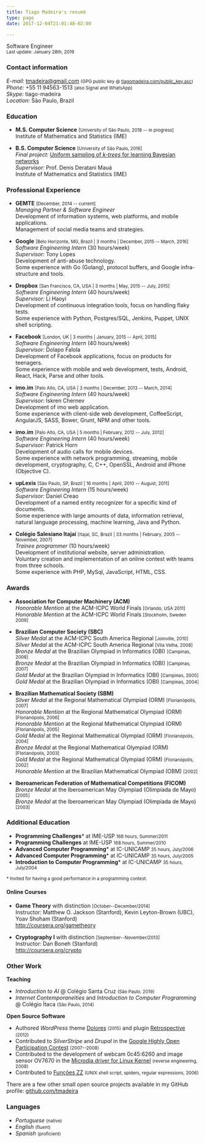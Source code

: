 ```yaml
---
title: Tiago Madeira's resumé
type: page
date: 2017-12-04T21:01:48-02:00

---
```


<style>
@media (min-width: 840px) {
  .entry {
    font-size: 20px;
    line-height: 24px;
  }
}
@media print {
  html {
    padding-top: 0;
  }
  .header,
  .footer {
    display: none;
  }
}
.entry small {
  color: #999;
}
</style>

Software Engineer  
<small>Last update: January 28th, 2019</small>

### Contact information

_E-mail:_ <tmadeira@gmail.com> <small>(GPG public key @ [tiagomadeira.com/public\_key.asc](/public_key.asc))</small>  
_Phone:_ +55 11 94563-1513 <small>(also Signal and WhatsApp)</small>  
_Skype:_ tiago-madeira  
_Location:_ São Paulo, Brazil

### Education

* **M.S. Computer Science** <small>[University of São Paulo, 2018 -- in progress]</small>  
  Institute of Mathematics and Statistics (IME)

* **B.S. Computer Science** <small>[University of São Paulo, 2016]</small>  
  _Final project:_ [Uniform sampling of _k-trees_ for learning Bayesian networks](https://github.com/tmadeira/tcc/)  
  _Supervisor:_ Prof. Denis Deratani Mauá  
  Institute of Mathematics and Statistics (IME)

### Professional Experience

* **GEMTE** <small>[December, 2014 -- current]</small>  
  _Managing Partner & Software Engineer_  
  Development of information systems, web platforms, and mobile applications.  
  Management of social media teams and strategies.

* **Google** <small>[Belo Horizonte, MG, Brazil | 3 months | December, 2015 -- March, 2016]</small>  
  _Software Engineering Intern_ (30 hours/week)  
  _Supervisor:_ Tony Lopes  
  Development of anti-abuse technology.  
  Some experience with Go (Golang), protocol buffers, and Google infra-structure and tools.

* **Dropbox** <small>[San Francisco, CA, USA | 3 months | May, 2015 -- July, 2015]</small>  
  _Software Engineering Intern_ (40 hours/week)  
  _Supervisor:_ Li Haoyi  
  Development of continuous integration tools, focus on handling flaky tests.  
  Some experience with Python, Postgres/SQL, Jenkins, Puppet, UNIX shell scripting.

* **Facebook** <small>[London, UK | 3 months | January, 2015 -- April, 2015]</small>  
  _Software Engineering Intern_ (40 hours/week)  
  _Supervisor:_ Dolapo Falola  
  Development of Facebook applications, focus on products for teenagers.  
  Some experience with mobile and web development, tests, Android, React, Hack, Parse and other tools.

* **imo.im** <small>[Palo Alto, CA, USA | 3 months | December, 2013 -- March, 2014]</small>  
  _Software Engineering Intern_ (40 hours/week)  
  _Supervisor:_ Iskren Chernev  
  Development of imo web application.  
  Some experience with client-side web development, CoffeeScript, AngularJS, SASS, Bower, Grunt, NPM and other tools.

* **imo.im** <small>[Palo Alto, CA, USA | 5 months | February, 2012 -- July, 2012]</small>  
  _Software Engineering Intern_ (40 hours/week)  
  _Supervisor:_ Patrick Horn  
  Development of audio calls for mobile devices.  
  Some experience with network programming, streaming, mobile development, cryptography, C, C++, OpenSSL, Android and iPhone (Objective C).

* **upLexis** <small>[São Paulo, SP, Brazil | 16 months | April, 2010 -- August, 2011]</small>  
  _Software Engineering Intern_ (15 hours/week)  
  _Supervisor:_ Daniel Creao  
  Development of a named entity recognizer for a specific kind of documents.  
  Some experience with large amounts of data, information retrieval, natural language processing, machine learning, Java and Python.

* **Colégio Salesiano Itajaí** <small>[Itajaí, SC, Brazil | 33 months | February, 2005 -- November, 2007]</small>  
  _Trainee programmer_ (10 hours/week)  
  Development of institutional website, server administration.  
  Voluntary creation and implementation of an online contest with teams from three schools.  
  Some experience with PHP, MySql, JavaScript, HTML, CSS.

### Awards

* **Association for Computer Machinery (ACM)**  
  _Honorable Mention_ at the ACM-ICPC World Finals <small>[Orlando, USA 2011]</small>  
  _Honorable Mention_ at the ACM-ICPC World Finals <small>[Stockholm, Sweden 2009]</small>

* **Brazilian Computer Society (SBC)**  
  _Silver Medal_ at the ACM-ICPC South America Regional <small>[Joinville, 2010]</small>  
  _Silver Medal_ at the ACM-ICPC South America Regional <small>[Vila Velha, 2008]</small>  
  _Bronze Medal_ at the Brazilian Olympiad in Informatics (OBI) <small>[Campinas, 2008]</small>  
  _Bronze Medal_ at the Brazilian Olympiad in Informatics (OBI) <small>[Campinas, 2007]</small>  
  _Gold Medal_ at the Brazilian Olympiad in Informatics (OBI) <small>[Campinas, 2005]</small>  
  _Gold Medal_ at the Brazilian Olympiad in Informatics (OBI) <small>[Campinas, 2004]</small>

* **Brazilian Mathematical Society (SBM)**  
  _Silver Medal_ at the Regional Mathematical Olympiad (ORM) <small>[Florianópolis, 2007]</small>  
  _Honorable Mention_ at the Regional Mathematical Olympiad (ORM) <small>[Florianópolis, 2006]</small>  
  _Honorable Mention_ at the Regional Mathematical Olympiad (ORM) <small>[Florianópolis, 2005]</small>  
  _Gold Medal_ at the Regional Mathematical Olympiad (ORM) <small>[Florianópolis, 2004]</small>  
  _Bronze Medal_ at the Regional Mathematical Olympiad (ORM) <small>[Florianópolis, 2003]</small>  
  _Gold Medal_ at the Regional Mathematical Olympiad (ORM) <small>[Florianópolis, 2002]</small>  
  _Honorable Mention_ at the Brazilian Mathematical Olympiad (OBM) <small>[2002]</small>

* **Iberoamerican Federation of Mathematical Competitions (FICOM)**  
  _Bronze Medal_ at the Iberoamerican May Olympiad (Olimpíada de Mayo) <small>[2005]</small>  
  _Bronze Medal_ at the Iberoamerican May Olympiad (Olimpíada de Mayo) <small>[2003]</small>

### Additional Education

* **Programming Challenges**\* at IME-USP <small>168 hours, Summer/2011</small>
* **Programming Challenges** at IME-USP <small>168 hours, Summer/2010</small>
* **Advanced Computer Programming**\* at IC-UNICAMP <small>35 hours, July/2006</small>
* **Advanced Computer Programming**\* at IC-UNICAMP <small>35 hours, July/2005</small>
* **Introduction to Computer Programming**\* at IC-UNICAMP <small>35 hours, July/2004</small>

<small>\* Invited for having a good performance in a programming contest.</small>

#### Online Courses

* **Game Theory** with distinction <small>[October--December/2014]</small>  
  Instructor: Matthew O. Jackson (Stanford), Kevin Leyton-Brown (UBC), Yoav Shoham (Stanford)  
  http://coursera.org/gametheory

* **Cryptography I** with distinction <small>[September--November/2013]</small>  
  Instructor: Dan Boneh (Stanford)  
  http://coursera.org/crypto

### Other Work

**Teaching**

* _Introduction to AI_ @ Colégio Santa Cruz <small>(São Paulo, 2019)</small>
* _Internet Contemporaneities_ and _Introduction to Computer Programming_ @ Colégio Ítaca <small>(São Paulo, 2014)</small>

**Open Source Software**

* Authored _WordPress_ theme [Dolores](https://github.com/tmadeira/dolores/) <small>(2015)</small> and plugin [Retrospective](https://wordpress.org/extend/plugins/retrospective) <small>(2012)</small>
* Contributed to _SilverStripe_ and _Drupal_ in the [Google Highly Open Participation Contest](https://code.google.com/opensource/ghop/) <small>(2007--2008)</small>
* Contributed to the development of webcam 0c45:6260 and image sensor OV7670 in the [Microdia driver for Linux Kernel](https://groups.google.com/group/microdia/) <small>(reverse engineering, 2008)</small>
* Contributed to [Funções ZZ](https://funcoeszz.net/) <small>(UNIX shell script, spiders, regular expressions, 2006)</small>

There are a few other small open source projects available in my GitHub profile: [github.com/tmadeira](https://github.com/tmadeira/)

### Languages

* _Portuguese_ <small>(native)</small>
* _English_ <small>(fluent)</small>
* _Spanish_ <small>(proficient)</small>

